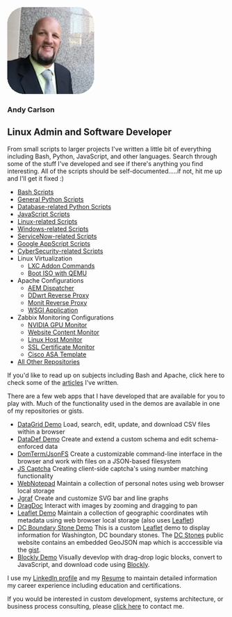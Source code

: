 <!--https://drive.google.com/uc?export=download&id=16lC6eoAWiuc8AElw3VA1WvVrWOPsIfqx-->
<img style="border-radius:25px;width:200px;" src="https://raw.githubusercontent.com/bng44270/bng44270/main/images/mugshot-github.png" />  

### Andy Carlson  
## Linux Admin and Software Developer  
  
From small scripts to larger projects I've written a little bit of everything including Bash, Python, JavaScript, and other languages.  Search through some of the stuff I've developed and see if there's anything you find interesting.  All of the scripts should be self-documented.....if not, hit me up and I'll get it fixed :)
* [Bash Scripts][bash script url]
* [General Python Scripts][python script url]
* [Database-related Python Scripts][python db script url]
* [JavaScript Scripts][js script url]
* [Linux-related Scripts][linux script url]
* [Windows-related Scripts][windows script url]
* [ServiceNow-related Scripts][servicenow script url]
* [Google AppScript Scripts][google script url]
* [CyberSecurity-related Scripts][cybersec script url]
* Linux Virtualization
  * [LXC Addon Commands][vm lxcadd url]
  * [Boot ISO with QEMU][vm iso url]  
* Apache Configurations
  * [AEM Dispatcher][apache aem url]
  * [DDwrt Reverse Proxy][apache ddwrt url]
  * [Monit Reverse Proxy][apache monit url]
  * [WSGI Application][apache wsgi url]  
* Zabbix Monitoring Configurations
  * [NVIDIA GPU Monitor][zabbix gpu url]
  * [Website Content Monitor][zabbix content url]
  * [Linux Host Monitor][zabbix linux url]  
  * [SSL Certificate Monitor][zabbix cert url]  
  * [Cisco ASA Template][zabbix asa url]  
* [All Other Repositories][repositories url]

If you'd like to read up on subjects including Bash and Apache, click here to check some of the [articles][article url] I've written. 
  
There are a few web apps that I have developed that are available for you to play with. Much of the functionality used in the demos are available in one of my repositories or gists.  
  
* [DataGrid Demo][datagrid demo url]  Load, search, edit, update, and download CSV files within a browser  
* [DataDef Demo][datadef demo url]  Create and extend a custom schema and edit schema-enforced data  
* [DomTerm/JsonFS][domterm url]  Create a customizable command-line interface in the browser and work with files on a JSON-based filesystem
* [JS Captcha][captcha url]  Creating client-side captcha's using number matching functionality  
* [WebNotepad][webnote url]  Maintain a collection of personal notes using web browser local storage
* [Jgraf][jgraf url]  Create and customize SVG bar and line graphs
* [DragDoc][dragdoc url]  Interact with images by zooming and dragging to pan
* [Leaflet Demo][leaflet demo url] Maintain a collection of geographic coordinates wtih metadata using web browser local storage (also uses [Leaflet][leaflet url])
* [DC Boundary Stone Demo][leaflet dc demo url] This is a custom [Leaflet][leaflet url] demo to display information for Washington, DC boundary stones.  The [DC Stones][dc stones public url] public website contains an embedded GeoJSON map which is acccessible via the [gist][dc stones geojson url].
* [Blockly Demo][blockly demo url]  Visually devevlop with drag-drop logic blocks, convert to JavaScript, and download code using [Blockly][blockly url].
  
I use my [LinkedIn profile][linkedin profile] and my [Resume][resume url] to maintain detailed information my career experience including education and certifications.  
  
<!--
If you have an interest in learning coding please check out my [SuperProf profile][superprof url] and I can get you started on your coding journey.  
-->
  
If you would be interested in custom development, systems architecture, or business process consulting, please [click here][contact url] to contact me.  
  
<!--
Join the group discussion on    
[<img src="https://raw.githubusercontent.com/bng44270/bng44270/main/images/discord-logo-blue.png">][discord url]
-->
[datagrid demo url]:  https://bng44270.github.io/csv.html
[datadef demo url]:  https://bng44270.github.io/datadef.html
[vm iso url]:  https://github.com/bng44270/linux-code/blob/main/bootiso.sh
[vm lxcadd url]:  https://github.com/bng44270/lxc-addons
[vm lxcdeb url]:  https://github.com/bng44270/bash-utils/blob/2f62ef74207adaeee21f963426d6061567e5fba3/deblxc-custom.sh#L7
[apache aem url]:  https://github.com/bng44270/aem-dispatcher-config
[apache ddwrt url]:  https://github.com/bng44270/linux-code/blob/main/ddwrt.conf
[apache monit url]:  https://github.com/bng44270/linux-code/blob/main/monit.conf
[apache wsgi url]:  https://github.com/bng44270/linux-code/blob/main/wsgi-macro.conf
[zabbix asa url]:  https://github.com/bng44270/linux-code/blob/main/zabbix_cisco_asa_template.xml
[zabbix gpu url]:  https://github.com/bng44270/zabbix-gpu-monitor
[zabbix content url]:  https://github.com/bng44270/zabbix-website-content-monitor
[zabbix linux url]:  https://github.com/bng44270/zabbix-linux-template
[zabbix cert url]:  https://github.com/bng44270/zabbix-cert-expiring-check
[discord url]:  https://discord.gg/pcXZhGEX
[article url]:  https://github.com/bng44270/bng44270/blob/main/articles.md
[webnote url]:  https://bng44270.github.io/notepad.html
[jgraf url]:  https://bng44270.github.io/jgraf.html
[dragdoc url]:  https://bng44270.github.io/dragdoc.html
[captcha url]:  https://bng44270.github.io/captcha.html
[leaflet demo url]:  https://bng44270.github.io/map.html
[leaflet url]:  https://leafletjs.com/
[leaflet dc demo url]:  https://bng44270.github.io/dcstones-map.html
[mermaid demo url]:  https://bng44270.github.io/mermaid.html
[mermaid url]:  https://mermaid-js.github.io/
[blockly demo url]:  https://bng44270.github.io/blockly-demo/
[blockly url]:  https://github.com/google/blockly
[domterm url]:  https://bng44270.github.io/term.html
[repositories url]:  https://github.com/bng44270?tab=repositories
[bash script url]:  https://github.com/bng44270/bash-utils
[python script url]:  https://github.com/bng44270/py-utils
[js script url]:  https://github.com/bng44270/js-tools
[linux script url]:  https://github.com/bng44270/linux-code/
[windows script url]:  https://github.com/bng44270/windows-code
[servicenow script url]:  https://github.com/bng44270/servicenow-scripts
[python db script url]:  https://github.com/bng44270/pydb-utils
[google script url]:  https://github.com/bng44270/google-script
[cybersec script url]:  https://github.com/bng44270/cs-utils
[portfolio website]: https://bng44270.github.io
[linkedin profile]: http://linkedin.com/in/carlsonandy/
[gist url]: https://gists.github.com/bng44270
[gist url adv]: https://gist.github.com/search?o=desc&q=user%3Abng44270&s=updated
[resume url]:  https://docs.google.com/document/d/e/2PACX-1vSoRwcAgYd3tlPCNDlq2v9v74nlZL7D0tPa5ytAzuOmAZOVUYrNMa5HjZVJD5f982j4f50JiL3aEEHb/pub
[contact url]:  https://docs.google.com/forms/d/e/1FAIpQLSfuxbMXOtV1VGJnGxdM0lwCf-X5tPtiatg-1ZEHArKzLR8sgA/viewform
[dc stones public url]: https://dcstones.org/
[dc stones geojson url]:  https://gist.github.com/bng44270/c4de6eacce51cf1cdd3c07cdd1fb99d3
[superprof url]:  https://www.superprof.com/coding-made-easy-build-skills-that-will-set-you-grow-and-succeed-developer.html
<!--
**bng44270/bng44270** is a ✨ _special_ ✨ repository because its `README.md` (this file) appears on your GitHub profile.

Here are some ideas to get you started:

- 🔭 I’m currently working on ...
- 🌱 I’m currently learning ...
- 👯 I’m looking to collaborate on ...
- 🤔 I’m looking for help with ...
- 💬 Ask me about ...
- 📫 How to reach me: ...
- 😄 Pronouns: ...
- ⚡ Fun fact: ...
-->
